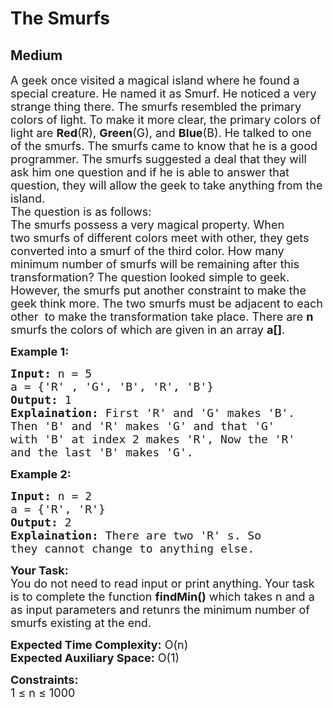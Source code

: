 # The Smurfs
## Medium
<div class="problems_problem_content__Xm_eO"><p dir="ltr"><span style="font-size:18px">A geek once visited a magical island where he found a special creature. He named it as&nbsp;Smurf. He noticed a very strange thing there. The&nbsp;smurfs&nbsp;resembled the primary colors of light. To make it more clear, the primary colors of light are <strong>Red</strong>(R), <strong>Green</strong>(G), and <strong>Blue</strong>(B). He talked to one of the&nbsp;smurfs. The&nbsp;smurfs&nbsp;came to know that he is a good programmer. The&nbsp;smurfs&nbsp;suggested a deal that they will ask him one question and if he is able to answer that question, they will allow the geek to take anything from the island.<br>
The question is as follows:<br>
The&nbsp;smurfs&nbsp;possess a very magical property. When two&nbsp;smurfs&nbsp;of different colors meet with other, they gets converted into a&nbsp;smurf&nbsp;of the third color. How many minimum number of&nbsp;smurfs&nbsp;will be remaining after this transformation? The question looked simple to geek. However, the&nbsp;smurfs&nbsp;put another constraint to make the geek think more. The two&nbsp;smurfs&nbsp;must be adjacent to each other &nbsp;to make the transformation take place. There are <strong>n</strong> smurfs the colors of which are given in an array <strong>a[]</strong>.</span></p>

<p dir="ltr"><strong><span style="font-size:18px">Example 1:</span></strong></p>

<pre style="position: relative;"><span style="font-size:18px"><strong>Input:</strong> n = 5
a = {'R' , 'G', 'B', 'R', 'B'}
<strong>Output:</strong> 1
<strong>Explaination:</strong> First 'R' and 'G' makes 'B'. 
Then 'B' and 'R' makes 'G' and that 'G' 
with 'B' at index 2 makes 'R', Now the 'R' 
and the last 'B' makes 'G'.</span><div class="open_grepper_editor" title="Edit &amp; Save To Grepper"></div></pre>

<p dir="ltr"><strong><span style="font-size:18px">Example 2:</span></strong></p>

<pre style="position: relative;"><span style="font-size:18px"><strong>Input:</strong> n = 2
a = {'R', 'R'}
<strong>Output:</strong> 2
<strong>Explaination:</strong> There are two 'R' s. So 
they cannot change to anything else.</span><div class="open_grepper_editor" title="Edit &amp; Save To Grepper"></div></pre>

<p dir="ltr"><span style="font-size:18px"><strong>Your Task:</strong><br>
You do not need to read input or print anything. Your task is to complete the function <strong>findMin()</strong> which takes n and a as input parameters and retunrs the minimum number of smurfs existing at the end.</span></p>

<p dir="ltr"><span style="font-size:18px"><strong>Expected Time Complexity:</strong> O(n)<br>
<strong>Expected Auxiliary Space:</strong> O(1)</span></p>

<p dir="ltr"><span style="font-size:18px"><strong>Constraints:</strong><br>
1 ≤ n ≤ 1000&nbsp;&nbsp;</span></p>
</div>